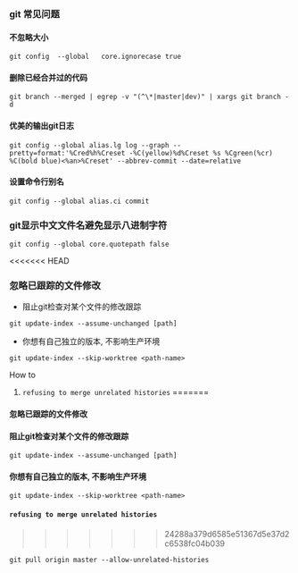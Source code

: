 ### git 常见问题



#### 不忽略大小
```shell
git config  --global   core.ignorecase true
```

#### 删除已经合并过的代码

```shell
git branch --merged | egrep -v "(^\*|master|dev)" | xargs git branch -d
```

#### 优美的输出git日志

```shell
git config --global alias.lg log --graph --pretty=format:'%Cred%h%Creset -%C(yellow)%d%Creset %s %Cgreen(%cr) %C(bold blue)<%an>%Creset' --abbrev-commit --date=relative
```

#### 设置命令行别名

```shell
git config --global alias.ci commit
```

### git显示中文文件名避免显示八进制字符

```shell
git config --global core.quotepath false
```
<<<<<<< HEAD

### 忽略已跟踪的文件修改

[参考]: https://stackoverflow.com/questions/936249/how-to-stop-tracking-and-ignore-changes-to-a-file-in-git



- 阻止git检查对某个文件的修改跟踪
```shell
git update-index --assume-unchanged [path]
```
- 你想有自己独立的版本, 不影响生产环境
```shell
git update-index --skip-worktree <path-name>
```



How to

1. `refusing to merge unrelated histories`
=======
#### 忽略已跟踪的文件修改
[参考]: https://stackoverflow.com/questions/936249/how-to-stop-tracking-and-ignore-changes-to-a-file-in-git
#### 阻止git检查对某个文件的修改跟踪
```shell
git update-index --assume-unchanged [path]
```
#### 你想有自己独立的版本, 不影响生产环境
```shell
git update-index --skip-worktree <path-name>
```
#### `refusing to merge unrelated histories`
>>>>>>> 24288a379d6585e51367d5e37d2c6538fc04b039

   ```shell
   git pull origin master --allow-unrelated-histories
   ```